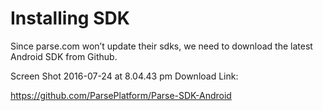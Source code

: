 # Installing SDK

Since parse.com won’t update their sdks, we need to download the latest Android SDK from Github.

 

Screen Shot 2016-07-24 at 8.04.43 pm
Download Link:

https://github.com/ParsePlatform/Parse-SDK-Android

